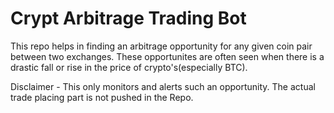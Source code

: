 
# Crypt Arbitrage Trading Bot

This repo helps in finding an arbitrage opportunity for any given coin pair between two exchanges. These opportunites are often seen when there is a drastic fall or rise in the price of crypto's(especially BTC).

Disclaimer - This only monitors and alerts such an opportunity. The actual trade placing part is not pushed in the Repo.